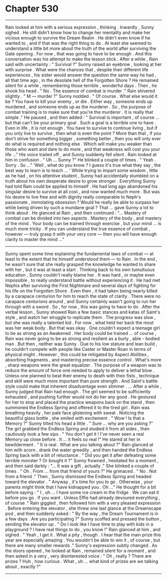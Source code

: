 
# Chapter 530


---

Rain looked at him with a serious expression , thinking .
Inwardly , Sunny sighed .
He still didn't know how to change her mentality and make her vicious enough to survive the Dream Realm . He didn't even know if he wanted to , and if that was the right thing to do .
At least she seemed to understand a little bit more about the truth of the world after surviving the Gate opening . For now , that was going to have to be enough .
And this conversation was his attempt to make the lesson stick .
After a while , Rain said with uncertainty :
" Survival ?"
Sunny raised an eyebrow , looking at her with surprise .
What were the chances that , despite their different life experiences , his sister would answer the question the same way he had , all that time ago , in the desolate hell of the Forgotten Shore ?
He remained silent for a while , remembering those terrible , wonderful days . Then , he shook his head .
" No . The essence of combat is murder ."
Rain shivered slightly .
" M — murder ?"
Sunny nodded .
" Of course . What else would it be ? You have to kill your enemy , or die . Either way , someone ends up murdered , and someone ends up as the murderer . So , the purpose of combat training is to make sure that you're the murderer . It is really that simple ."
He paused , and then added :
" Survival is important , of course … but that can't be your primary goal . Such a goal is a terrible one to have . Even in life , it is not enough . You have to survive to continue living , but if you only live to survive , then what is even the point ? More than that , if you don't strive for something bigger , something better , then you will only ever do what is required and nothing else . Which will make you weaker than those who want and dare to do more , and that weakness will cost you your life …"
His voice trailed off , and Sunny suddenly fell silent . Rain looked at him in confusion .
" Uh … Sunny ?"
He blinked a couple of times .
" Yeah . Sorry . So …"
'Well , what do you know ? I guess it's true what they say , the best way to learn is to teach … '
While trying to impart some wisdom , little as he had , on his attentive student , Sunny had accidentally stumbled on a truth about his own desperate desire to grow stronger . Everything Sunny had told Rain could be applied to himself . He had long ago abandoned his singular desire to survive at all cost , and now wanted much more .
But was his desire to live free and with dignity really comparable to Neph's passionate , immolating obsession ? Would he really be able to surpass her while being driven by such a mundane goal ?
That … gave Sunny a lot to think about .
He glanced at Rain , and then continued :
"... Mastery of combat can be divided into two aspects . Mastery of the body , and mastery of the mind . Your body can be trained through exercise , but your mind … is much more tricky . If you can understand the true essence of combat , however — truly grasp it with your very core — then you will have enough clarity to master the mind …"
***
Sunny spent some time explaining the fundamental laws of combat — at least to the extent that he himself understood them — to Rain . In the end , he wasn't sure that she really grasped the knowledge he wanted to share with her , but it was at least a start .
Thinking back to his own tumultuous education , Sunny couldn't really blame her . It was hard , or maybe even impossible , to really understand battle without experiencing it . He had met Nephis after surviving the First Nightmare and several days of fighting for his life on the Forgotten Shore . Even then , it had taken being nearly killed by a carapace centurion for him to reach the state of clarity .
There were no carapace centurions around , and Sunny certainly wasn't going to run her through with a sword .
So , for now , this was going to have to do .
After the verbal lesson , Sunny showed Rain a few basic stances and katas of Saint's style , and watch her struggle to replicate them . The progress was slow , but she was really a talented kid . For now , what held her back the most was her weak body .
But that was okay . One couldn't expect a teenage girl to be as strong as an Awakened . Her body could be trained … of course , Rain was never going to be as strong and resilient as a burly , able - bodied man .
But then , neither was Sunny . Due to his low stature and lean build , he couldn't compete with people like Caster or Master Roan in terms of physical might . However , this could be mitigated by Aspect Abilities , absorbing fragments , and mastering precise essence control .
What's more , sharp weapons were the great equalizer . The purpose of a weapon was to reduce the amount of force one needed to apply to deliver a lethal blow . Unless one planned to beat their enemy to death with their fists , technique and skill were much more important than pure strength .
And Saint's battle style could make that inherent disadvantage even slimmer .
… After a while , Sunny judged that Rain had enough . The girl seemed to be sufficiently exhausted , and pushing further would not do her any good . He gestured for her to stop and placed the practice weapons back on the stand , then summoned the Endless Spring and offered it to the tired girl .
Rain was breathing heavily , her pale face glistening with sweat . Noticing the beautiful glass bottle , she smiled with excitement .
" Wow ! Is that a Memory ?"
Sunny tilted his head a little .
" Sure … why are you asking ?"
The girl grabbed the Endless Spring and studied it from all sides , then cautiously took a few sips .
" You don't get it ! I've never seen a real Memory up close before . It … it feels so real !"
He stared at her in bewilderment .
" It is real . What are you talking about ?"
Rain glanced at him with scorn , drank the water greedily , and then handed the Endless Spring back with a bit of reluctance .
" Did you get it after defeating some terrible monster ? Or bought it ?"
Sunny frowned , hesitated for a moment , and then said darkly :
"... It was a gift , actually ."
She blinked a couple of times .
" Oh . From … from that friend of yours ?"
He grimaced .
" No . Not from a friend ."
Then , Sunny dismissed the Endless Spring and headed toward the elevator .
" Anyway , it's time for you to go . Otherwise , your parents might think that I have kidnapped you . Oh …"
He thought for a bit before saying :
" I , uh … I have some ice cream in the fridge . We can eat it before you go . If you want . Unless Effie had already devoured everything , of course ."
Rain giggled , then followed him with a very pleased expression .
Before entering the elevator , she threw one last glance at the Dreamscape pod , and then suddenly asked :
" By the way , the Dream Tournament is in a few days . Are you participating ?"
Sunny scoffed and pressed the button , sending the elevator up .
" Do I look like I have time to play with kids in a playground ? I have real things to do , you know !"
Rain glanced at him , and sighed .
" Yeah , I get it . What a pity , though . I hear that the main prize this year are especially amazing . You wouldn't be able to win it , of course , but there are many smaller rewards ."
Sunny's expression subtly changed .
As the doors opened , he looked at Rain , remained silent for a moment , and then asked in a very , very disinterested voice :
" Oh , really ? There are prizes ? Huh , how curious . What , uh … what kind of prizes are we talking about , exactly ?"

---

